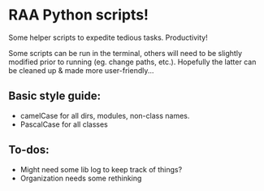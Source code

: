 # RAA Python scripts!
Some helper scripts to expedite tedious tasks. Productivity!

Some scripts can be run in the terminal, others will need to be slightly modified prior to running (eg. change paths, etc.).
Hopefully the latter can be cleaned up & made more user-friendly...

## Basic style guide:
* camelCase for all dirs, modules, non-class names.
* PascalCase for all classes

## To-dos:
* Might need some lib log to keep track of things?
* Organization needs some rethinking
